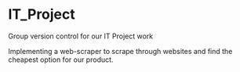 # IT_Project
Group version control for our IT Project work

Implementing a web-scraper to scrape through websites and find the cheapest option for our product.
